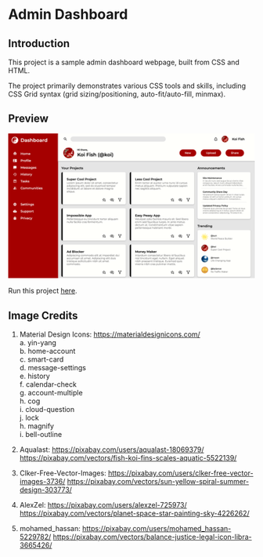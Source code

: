 # Admin Dashboard

## Introduction

This project is a sample admin dashboard webpage, built from CSS and HTML.

The project primarily demonstrates various CSS tools and skills, including CSS Grid syntax (grid sizing/positioning, auto-fit/auto-fill, minmax).

## Preview

[![Admin Dashboard preview](./images/preview.png)](https://xsherryhe.github.io/admin-dashboard/)

Run this project [here](https://xsherryhe.github.io/admin-dashboard/).

## Image Credits

1. Material Design Icons: https://materialdesignicons.com/  
  a. yin-yang  
  b. home-account  
  c. smart-card  
  d. message-settings  
  e. history  
  f. calendar-check  
  g. account-multiple  
  h. cog  
  i. cloud-question  
  j. lock  
  h. magnify  
  i. bell-outline  

2. Aqualast: https://pixabay.com/users/aqualast-18069379/
https://pixabay.com/vectors/fish-koi-fins-scales-aquatic-5522139/

3. Clker-Free-Vector-Images: https://pixabay.com/users/clker-free-vector-images-3736/
https://pixabay.com/vectors/sun-yellow-spiral-summer-design-303773/

4. AlexZel: https://pixabay.com/users/alexzel-725973/
https://pixabay.com/vectors/planet-space-star-painting-sky-4226262/

5. mohamed_hassan: https://pixabay.com/users/mohamed_hassan-5229782/
https://pixabay.com/vectors/balance-justice-legal-icon-libra-3665426/
